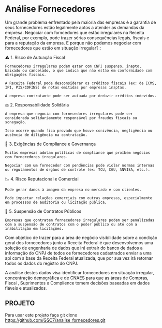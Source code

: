 # Análise Fornecedores

Um grande problema enfrentado pela maioria das empresas é a garantia de seus fornecedores estão legalmente aptos a atender as demandas da empresa.
Negociar com forncedores que estão irregulares na Receita Federal, por exemplo, pode trazer sérias consequências legais, fiscais e para a reputação da empresa. E porque não podemos negociar com fornecedores que estão em situação irregular? :

⚠️ 1. Risco de Autuação Fiscal

    Fornecedores irregulares podem estar com CNPJ suspenso, inapto, baixado ou cancelado, o que indica que não estão em conformidade com obrigações fiscais.

    A Receita Federal pode desconsiderar os créditos fiscais (ex: de ICMS, IPI, PIS/COFINS) de notas emitidas por empresas inaptas.

    A empresa contratante pode ser autuada por deduzir créditos indevidos.

⚖️ 2. Responsabilidade Solidária

    A empresa que negocia com fornecedores irregulares pode ser considerada solidariamente responsável por fraudes fiscais ou sonegação.

    Isso ocorre quando fica provado que houve conivência, negligência ou ausência de diligência na contratação.


📜 3. Exigências de Compliance e Governança

    Muitas empresas adotam políticas de compliance que proíbem negócios com fornecedores irregulares.

    Negociar com um fornecedor com pendências pode violar normas internas ou regulamentos de órgãos de controle (ex: TCU, CGU, ANVISA, etc.).

📉 4. Risco Reputacional e Comercial

    Pode gerar danos à imagem da empresa no mercado e com clientes.

    Pode impactar relações comerciais com outras empresas, especialmente em processos de auditoria ou licitação pública.

🛑 5. Suspensão de Contratos Públicos

    Empresas que contratam fornecedores irregulares podem ser penalizadas com a suspensão de contratos com o poder público ou até com a inabilitação em licitações.


Com objetico de trazer para a área de negócio visibilidade sobre a condição geral dos fornecedores junto à Receita Federal é que desenvolvemos uma solução de engenharia de dados que irá extrair do banco de dados a informação do CNPJ de todos os fornecedores cadastrados enviar a uma api com a base da Receita Federal atualizada, que por sua vez irá retornar todos os dados do registro do CNPJ.

A análise destes dados visa identificar fornecedores em situação irregular, concentração demográfica e de CNAES para que as áreas de Compras, Fiscal , Suprimentos e Complience tomem decisões baseadas em dados fiáveis e atualizados.



## PROJETO

Para usar este projeto faça git clone https://github.com/GSC7/analise_fornecedores.git
